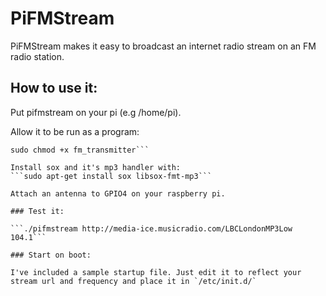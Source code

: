 PiFMStream
========
PiFMStream makes it easy to broadcast an internet radio stream on an FM radio station.

## How to use it:
Put pifmstream on your pi (e.g /home/pi).

Allow it to be run as a program:
```sudo chmod +x pifmstream
sudo chmod +x fm_transmitter```

Install sox and it's mp3 handler with:
```sudo apt-get install sox libsox-fmt-mp3```

Attach an antenna to GPIO4 on your raspberry pi.

### Test it:

```./pifmstream http://media-ice.musicradio.com/LBCLondonMP3Low 104.1```

### Start on boot:

I've included a sample startup file. Just edit it to reflect your stream url and frequency and place it in `/etc/init.d/`